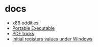 # docs
* [x86 oddities](x86/x86.md)
* [Portable Executable](PE/PE.md)
* [PDF tricks](PDF/PDF.md)
* [Initial registers values under Windows](InitialValues.md)
